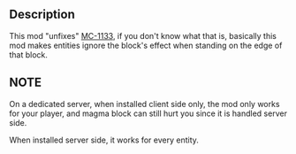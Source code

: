 ## Description

This mod "unfixes" [MC-1133](https://bugs.mojang.com/browse/MC-1133), if you don't know what that is, basically this mod makes entities ignore the block's effect when standing on the edge of that block.

## NOTE

On a dedicated server, when installed client side only, the mod only works for your player, and magma block can still hurt you since it is handled server side.

When installed server side, it works for every entity.
